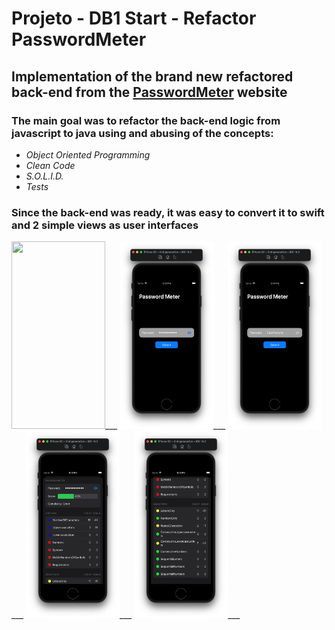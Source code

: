 # Projeto - DB1 Start - Refactor PasswordMeter

##  Implementation of the brand new refactored back-end from the [PasswordMeter](http://www.passwordmeter.com/) website

### The main goal was to refactor the back-end logic from javascript to java using and abusing of the concepts:

* _Object Oriented Programming_
* _Clean Code_
* _S.O.L.I.D._
* _Tests_

### Since the back-end was ready, it was easy to convert it to swift and 2 simple views as user interfaces

<img src="ProjectsImages/PasswordMeter.mov" width="150" height="300">___
<img src="ProjectsImages/PasswordMeter_01.png" width="150" height="300">___
<img src="ProjectsImages/PasswordMeter_02.png" width="150" height="300">___
<img src="ProjectsImages/PasswordMeter_03.png" width="150" height="300">___
<img src="ProjectsImages/PasswordMeter_04.png" width="150" height="300">___

